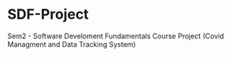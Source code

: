 # SDF-Project
Sem2 - Software Develoment Fundamentals Course Project (Covid Managment and Data Tracking System)
